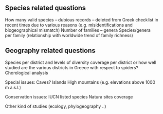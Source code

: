 ## Species related questions

How many valid species – dubious records – deleted from Greek checklist in recent times due to various reasons (e.g. misidentifications and biogeographical mismatch)
Number of families – genera
Species/genera per family	(relationship with worldwide trend of family richness)


## Geography related questions
Species per district and levels of diversity coverage per district or how well studied are the various districts in Greece with respect to spiders?
Chorological analysis 

Special issues:
Caves?
Islands
High mountains (e.g. elevations above 1000 m a.s.l.)

Conservation issues:
IUCN listed species
Natura sites coverage

Other kind of studies (ecology, phylogeography ..)
